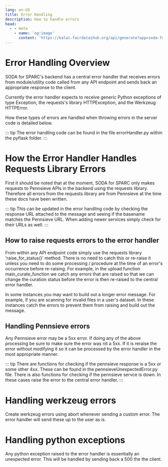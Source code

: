 ```yaml
---
lang: en-US
title: Error Handling
description: How to handle errors
head:
  - - meta
    - name: 'og:image'
      content: 'https://kalai.fairdataihub.org/api/generate?app=soda-for-sparc&title=Build%20%7C%20SODA%20for%20SPARC&org=fairdataihub&description=How%20to%20build%20SODA%20for%20SPARC'
---
```


# Error Handling Overview

SODA for SPARC's backend has a central error handler that receives errors from module/utility code called from any API endpoint and sends back an appropriate response to the client.

Currently the error handler expects to receive generic Python exceptions of type Exception, the requests's library HTTPException, and the Werkzeug HTTPError.

How these types of errors are handled when throwing errors in the server code is detailed below.

::: tip
The error handling code can be found in the file errorHandler.py within the pyflask folder.
:::

# How the Error Handler Handles Requests Library Errors

First it should be noted that at the moment, SODA for SPARC only makes requests to Pennsieve APIs in the backend using the requests library. Therefore all errors from the requests library are from Pennsieve at the time these docs have been written.

::: tip
This can be updated in the error handling code by checking the response URL attached to the message and seeing if the basename matches the Pennsieve URL. When adding newer services simply check for their URLs as well.
:::

## How to raise requests errors to the error handler

From within any API endpoint code simply use the requests library 'raise_for_status()' method. There is no need to catch this or re-raise it unless you need to do some processing / procedure at the time of an error's occurrence before re-raising. For example, in the upload function main_curate_function we catch any errors that are raised so that we can change the curation status before the error is then re-raised to the central error handler.

In some instances you may want to build out a longer error message. For example, if you are scanning for invalid files in a user's dataset. In these instances catch the errors to prevent them from raising and build out the message.

## Handling Pennsieve errors

Any Pennsieve error may be a 5xx error. If doing any of the above processing be sure to make sure the error was nit a 5xx. If it is reraise the error without modifying it so it can be processed by the error handler in the most appropriate manner.

::: tip
There are functions for checking if the pennsieve response is a 5xx or some other 4xx. These can be found in the pennsieveUnexpectedError.py file.
There is also functions for checking if the pennsieve servce is down. In these cases raise the error to the central error handler.
:::

# Handling werkzeug errors

Create werkzeug errors using abort whenever sending a custom error. The error handler will send these up to the user as is.

# Handling python exceptions

Any python exception raised to the error handler is essentially an unexpected error. This will be handled by sending back a 500 the the client.
